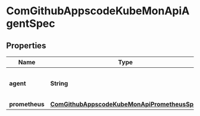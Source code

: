 
# ComGithubAppscodeKubeMonApiAgentSpec

## Properties
Name | Type | Description | Notes
------------ | ------------- | ------------- | -------------
**agent** | **String** | Valid values: coreos-prometheus-operator |  [optional]
**prometheus** | [**ComGithubAppscodeKubeMonApiPrometheusSpec**](ComGithubAppscodeKubeMonApiPrometheusSpec.md) |  |  [optional]



